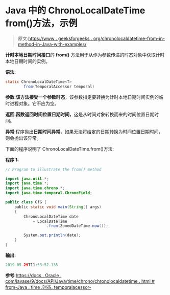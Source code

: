 # Java 中的 ChronoLocalDateTime from()方法，示例

> 原文:[https://www . geeksforgeeks . org/chronolocaldatetime-from-in-method-in-Java-with-examples/](https://www.geeksforgeeks.org/chronolocaldatetime-from-method-in-java-with-examples/)

**计时本地日期时间接口**的 **from()** 方法用于从作为参数传递的时态对象中获取计时本地日期时间的实例。

**语法:**

```java
static ChronoLocalDateTime<T> 
        from(TemporalAccessor temporal)

```

**参数:**该方法接受一个参数**时态**，该参数指定要转换为计时本地日期时间实例的临时进程对象。它不应为空。

**返回:**函数返回**时间位置日期时间**，这是从时间对象转换而来的时间位置日期时间。

**异常**:程序抛出**日期时间异常**，如果无法将给定的日期转换为时间位置日期时间，则会抛出该异常。

下面的程序说明了 ChronoLocalDateTime.from()方法:

**程序 1:**

```java
// Program to illustrate the from() method

import java.util.*;
import java.time.*;
import java.time.chrono.*;
import java.time.temporal.ChronoField;

public class GfG {
    public static void main(String[] args)
    {
        ChronoLocalDateTime date
            = LocalDateTime
                  .from(ZonedDateTime.now());

        System.out.println(date);
    }
}
```

**输出:**

```java
2019-05-29T11:53:52.135

```

**参考:**[https://docs . Oracle . com/javase/9/docs/API/Java/time/chrono/chronolocaldatetime . html # from-Java . time .时态. temporalacessor-](https://docs.oracle.com/javase/9/docs/api/java/time/chrono/ChronoLocalDateTime.html#from-java.time.temporal.TemporalAccessor-)